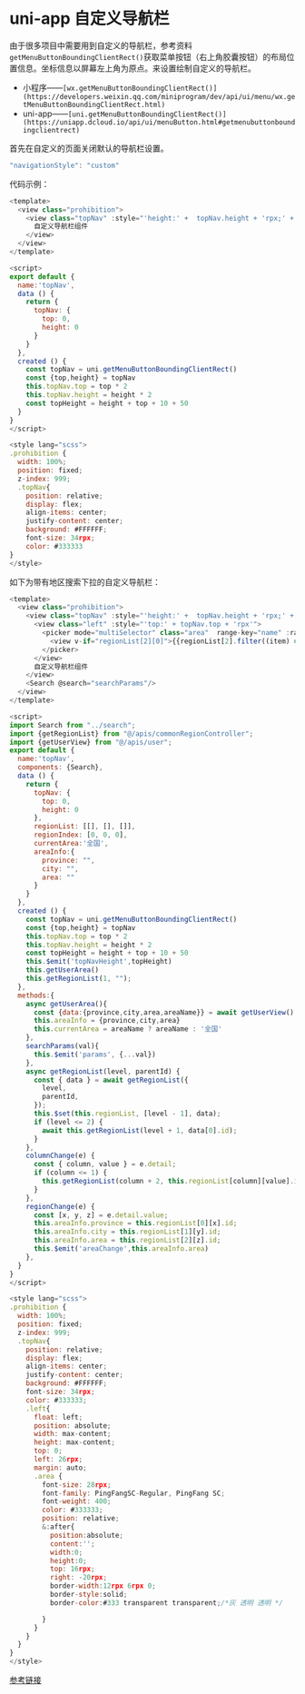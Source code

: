 # uni-app 自定义导航栏

由于很多项目中需要用到自定义的导航栏，参考资料`getMenuButtonBoundingClientRect()`<font style="color:rgb(34, 34, 34);">获取菜单按钮（右上角胶囊按钮）的布局位置信息。坐标信息以屏幕左上角为原点。</font><font style="color:rgb(34, 34, 34);">来设置绘制自定义的导航栏。</font>

+ <font style="color:rgb(34, 34, 34);">小程序——</font>`[wx.getMenuButtonBoundingClientRect()](https://developers.weixin.qq.com/miniprogram/dev/api/ui/menu/wx.getMenuButtonBoundingClientRect.html)`
+ <font style="color:rgb(34, 34, 34);">uni-app——</font>`[uni.getMenuButtonBoundingClientRect()](https://uniapp.dcloud.io/api/ui/menuButton.html#getmenubuttonboundingclientrect)`

首先在自定义的页面关闭默认的导航栏设置。

```javascript
"navigationStyle": "custom"
```

<font style="color:rgb(34, 34, 34);">代码示例：</font>

```javascript
<template>
  <view class="prohibition">
    <view class="topNav" :style="'height:' +  topNav.height + 'rpx;' + 'padding-top:' + topNav.top + 'rpx;padding-bottom:10rpx'">
      自定义导航栏组件
    </view>
  </view>
</template>

<script>
export default {
  name:'topNav',
  data () {
    return {
      topNav: {
        top: 0,
        height: 0
      }
    }
  },
  created () {
    const topNav = uni.getMenuButtonBoundingClientRect()
    const {top,height} = topNav
    this.topNav.top = top * 2
    this.topNav.height = height * 2
    const topHeight = height + top + 10 + 50
  }
}
</script>

<style lang="scss">
.prohibition {
  width: 100%;
  position: fixed;
  z-index: 999;
  .topNav{
    position: relative;
    display: flex;
    align-items: center;
    justify-content: center;
    background: #FFFFFF;
    font-size: 34rpx;
    color: #333333
}
</style>
```

<font style="color:rgb(34, 34, 34);">如下为带有地区搜索下拉的自定义导航栏：</font>

```javascript
<template>
  <view class="prohibition">
    <view class="topNav" :style="'height:' +  topNav.height + 'rpx;' + 'padding-top:' + topNav.top + 'rpx;padding-bottom:10rpx'">
      <view class="left" :style="'top:' + topNav.top + 'rpx'">
        <picker mode="multiSelector" class="area"  range-key="name" :range="regionList"  :value="regionIndex"  @change="regionChange" @columnchange="columnChange">
          <view v-if="regionList[2][0]">{{regionList[2].filter((item) => item.id === areaInfo.area)[0].name || currentArea}}</view>
        </picker>
      </view>
      自定义导航栏组件
    </view>
    <Search @search="searchParams"/>
  </view>
</template>

<script>
import Search from "../search";
import {getRegionList} from "@/apis/commonRegionController";
import {getUserView} from "@/apis/user";
export default {
  name:'topNav',
  components: {Search},
  data () {
    return {
      topNav: {
        top: 0,
        height: 0
      },
      regionList: [[], [], []],
      regionIndex: [0, 0, 0],
      currentArea:'全国',
      areaInfo:{
        province: "",
        city: "",
        area: ""
      }
    }
  },
  created () {
    const topNav = uni.getMenuButtonBoundingClientRect()
    const {top,height} = topNav
    this.topNav.top = top * 2
    this.topNav.height = height * 2
    const topHeight = height + top + 10 + 50
    this.$emit('topNavHeight',topHeight)
    this.getUserArea()
    this.getRegionList(1, "");
  },
  methods:{
    async getUserArea(){
      const {data:{province,city,area,areaName}} = await getUserView()
      this.areaInfo = {province,city,area}
      this.currentArea = areaName ? areaName : '全国'
    },
    searchParams(val){
      this.$emit('params', {...val})
    },
    async getRegionList(level, parentId) {
      const { data } = await getRegionList({
        level,
        parentId,
      });
      this.$set(this.regionList, [level - 1], data);
      if (level <= 2) {
        await this.getRegionList(level + 1, data[0].id);
      }
    },
    columnChange(e) {
      const { column, value } = e.detail;
      if (column <= 1) {
        this.getRegionList(column + 2, this.regionList[column][value].id);
      }
    },
    regionChange(e) {
      const [x, y, z] = e.detail.value;
      this.areaInfo.province = this.regionList[0][x].id;
      this.areaInfo.city = this.regionList[1][y].id;
      this.areaInfo.area = this.regionList[2][z].id;
      this.$emit('areaChange',this.areaInfo.area)
    },
  }
}
</script>

<style lang="scss">
.prohibition {
  width: 100%;
  position: fixed;
  z-index: 999;
  .topNav{
    position: relative;
    display: flex;
    align-items: center;
    justify-content: center;
    background: #FFFFFF;
    font-size: 34rpx;
    color: #333333;
    .left{
      float: left;
      position: absolute;
      width: max-content;
      height: max-content;
      top: 0;
      left: 26rpx;
      margin: auto;
      .area {
        font-size: 28rpx;
        font-family: PingFangSC-Regular, PingFang SC;
        font-weight: 400;
        color: #333333;
        position: relative;
        &:after{
          position:absolute;
          content:'';
          width:0;
          height:0;
          top: 16rpx;
          right: -20rpx;
          border-width:12rpx 6rpx 0;
          border-style:solid;
          border-color:#333 transparent transparent;/*灰 透明 透明 */

        }
      }
    }
  }
}
</style>
```

[参考链接](https://www.jianshu.com/p/a290372ce49c)

